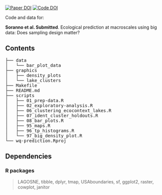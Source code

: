 [![Paper DOI](https://img.shields.io/badge/Paper-DOI-blue.svg)](https://doi.org/10.1002/lno.11137) [![Code DOI](https://zenodo.org/badge/123951266.svg)](https://zenodo.org/badge/latestdoi/123951266)

Code and data for:

**Soranno et al. Submitted**. Ecological prediction at macroscales using big data: Does sampling design matter?

## Contents

<pre>
├── data
│   └── bar_plot_data
├── graphics
│   ├── density_plots
│   └── lake_clusters
├── Makefile
├── README.md
├── scripts
│   ├── 01_prep-data.R
│   ├── 02_exploratory-analysis.R
│   ├── 06_clustering_ecocontext_lakes.R
│   ├── 07_ident_cluster_holdouts.R
│   ├── 08_bar_plots.R
│   ├── 95_maps.R
│   ├── 96_tp_histograms.R
│   └── 97_big_density_plot.R
└── wq-prediction.Rproj
</pre>

## Dependencies

### R packages

> LAGOSNE, tibble, dplyr, tmap, USAboundaries, sf, ggplot2, raster, cowplot, janitor
